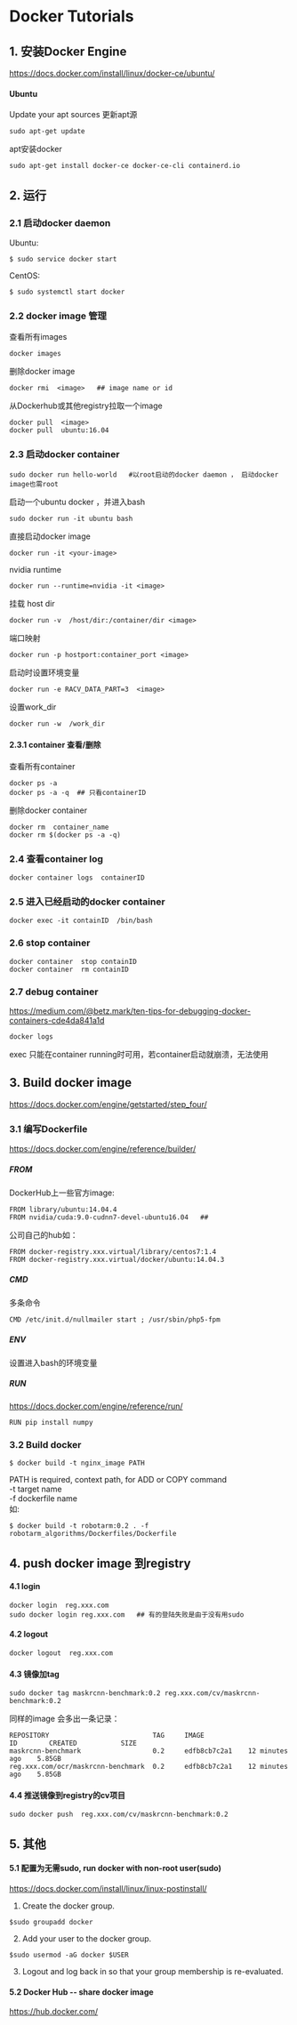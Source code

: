 # Docker Tutorials

## 1. 安装Docker Engine
https://docs.docker.com/install/linux/docker-ce/ubuntu/

#### Ubuntu
Update your apt sources 更新apt源
```
sudo apt-get update
```
apt安装docker
```
sudo apt-get install docker-ce docker-ce-cli containerd.io
```



## 2. 运行
### 2.1 启动docker daemon 
Ubuntu:
```
$ sudo service docker start
```
CentOS:
```
$ sudo systemctl start docker
```

### 2.2 docker image 管理
查看所有images
```
docker images
```
删除docker image
```
docker rmi  <image>   ## image name or id
```
从Dockerhub或其他registry拉取一个image
```
docker pull  <image>  
docker pull  ubuntu:16.04
```
### 2.3 启动docker container
```
sudo docker run hello-world   #以root启动的docker daemon ， 启动docker image也需root 
```
启动一个ubuntu docker ，并进入bash
```
sudo docker run -it ubuntu bash
```
直接启动docker image
```
docker run -it <your-image>
```
nvidia runtime
```
docker run --runtime=nvidia -it <image>
```
挂载 host dir
```
docker run -v  /host/dir:/container/dir <image>
```
端口映射
```
docker run -p hostport:container_port <image>
```
启动时设置环境变量
```
docker run -e RACV_DATA_PART=3  <image>
```
设置work_dir
```
docker run -w  /work_dir
```

#### 2.3.1 container 查看/删除
查看所有container
```
docker ps -a
docker ps -a -q  ## 只看containerID
```
删除docker container
```
docker rm  container_name
docker rm $(docker ps -a -q)
```
### 2.4 查看container log
```
docker container logs  containerID
```
### 2.5 进入已经启动的docker container
```
docker exec -it containID  /bin/bash
```
### 2.6 stop container
```
docker container  stop containID
docker container  rm containID
```
### 2.7 debug container 
https://medium.com/@betz.mark/ten-tips-for-debugging-docker-containers-cde4da841a1d
```
docker logs 
```
exec 只能在container running时可用，若container启动就崩溃，无法使用



## 3. Build docker image 
https://docs.docker.com/engine/getstarted/step_four/

### 3.1 编写Dockerfile
https://docs.docker.com/engine/reference/builder/

##### FROM
DockerHub上一些官方image:
```
FROM library/ubuntu:14.04.4                                     
FROM nvidia/cuda:9.0-cudnn7-devel-ubuntu16.04   ##
```
公司自己的hub如：
```
FROM docker-registry.xxx.virtual/library/centos7:1.4
FROM docker-registry.xxx.virtual/docker/ubuntu:14.04.3
```
##### CMD
多条命令   
```
CMD /etc/init.d/nullmailer start ; /usr/sbin/php5-fpm
```
##### ENV
设置进入bash的环境变量

##### RUN
https://docs.docker.com/engine/reference/run/
```
RUN pip install numpy
```

### 3.2 Build docker 
```
$ docker build -t nginx_image PATH
```
PATH is required,  context path, for ADD or COPY command    
-t  target name     
-f  dockerfile  name    
如:    
```
$ docker build -t robotarm:0.2 . -f robotarm_algorithms/Dockerfiles/Dockerfile
```

## 4. push docker image 到registry

#### 4.1 login
```
docker login  reg.xxx.com
sudo docker login reg.xxx.com   ## 有的登陆失败是由于没有用sudo
```
#### 4.2 logout
```
docker logout  reg.xxx.com
```
#### 4.3 镜像加tag
```
sudo docker tag maskrcnn-benchmark:0.2 reg.xxx.com/cv/maskrcnn-benchmark:0.2
```
同样的image 会多出一条记录： 
```
REPOSITORY                          TAG     IMAGE ID        CREATED           SIZE    
maskrcnn-benchmark                  0.2     edfb8cb7c2a1    12 minutes ago    5.85GB    
reg.xxx.com/ocr/maskrcnn-benchmark  0.2     edfb8cb7c2a1    12 minutes ago    5.85GB   
```

#### 4.4 推送镜像到registry的cv项目
```
sudo docker push  reg.xxx.com/cv/maskrcnn-benchmark:0.2
```

## 5. 其他 
#### 5.1 配置为无需sudo, run docker with non-root user(sudo)
https://docs.docker.com/install/linux/linux-postinstall/


1. Create the docker group.
```
$sudo groupadd docker
```
2. Add your user to the docker group.
```
$sudo usermod -aG docker $USER
```
3. Logout and log back in so that your group membership is re-evaluated.

#### 5.2 Docker Hub  -- share docker image
https://hub.docker.com/

